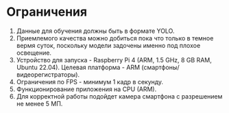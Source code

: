 # **Ограничения**
1. Данные для обучения должны быть в формате YOLO.
2. Приемлемого качества можно добиться пока что только в темное вермя суток, поскольку модели задочены именно под плохое освещение.
3. Устройство для запуска - Raspberry Pi 4 (ARM, 1.5 GHz, 8 GB RAM, Ubuntu 22.04). Целевая платформа - ARM (смартфоны/видеорегистраторы).
4. Ограничения по FPS - минимум 1 кадр в секунду.
5. Функционирование приложения на CPU (ARM).
6. Для корректной работы подойдет камера смартфона с разрешением не менее 5 МП.
